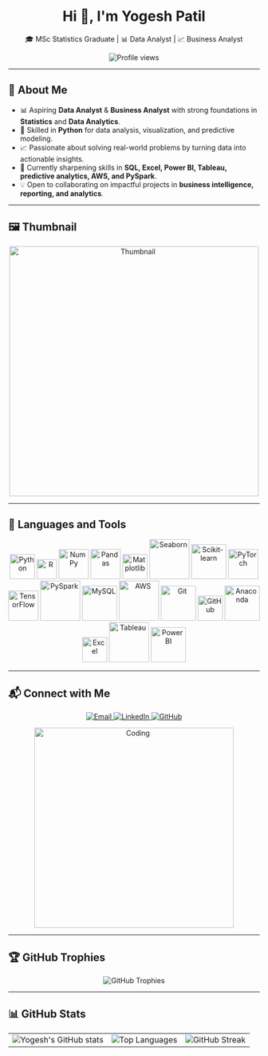 <h1 align="center">Hi 👋, I'm Yogesh Patil</h1>
<p align="center">🎓 MSc Statistics Graduate | 📊 Data Analyst | 📈 Business Analyst</p>

<p align="center">
  <img src="https://komarev.com/ghpvc/?username=YogeshYPatil&label=Profile%20views&color=0e75b6&style=flat" alt="Profile views"/>
</p>

---

## 🌟 About Me  

- 📊 Aspiring **Data Analyst** & **Business Analyst** with strong foundations in **Statistics** and **Data Analytics**.  
- 🐍 Skilled in **Python** for data analysis, visualization, and predictive modeling.  
- 📈 Passionate about solving real-world problems by turning data into actionable insights.  
- 🌱 Currently sharpening skills in **SQL, Excel, Power BI, Tableau, predictive analytics, AWS, and PySpark**.  
- 💡 Open to collaborating on impactful projects in **business intelligence, reporting, and analytics**.  

---

## 🖼️ Thumbnail  
<p align="center">
  <img src="https://github.com/your-username/your-repo-name/blob/main/thumbnail.png" alt="Thumbnail" width="500">
</p>  

---

## 🔧 Languages and Tools  

<p align="center">
  <!-- Programming Languages -->
  <img src="https://www.python.org/static/community_logos/python-logo.png" width="50" alt="Python"/>
  <img src="https://upload.wikimedia.org/wikipedia/commons/1/1b/R_logo.svg" width="40" alt="R"/>

  <!-- Libraries -->
  <img src="https://upload.wikimedia.org/wikipedia/commons/1/1a/NumPy_logo.svg" width="60" alt="NumPy"/>
  <img src="https://upload.wikimedia.org/wikipedia/commons/e/ed/Pandas_logo.svg" width="60" alt="Pandas"/>
  <img src="https://upload.wikimedia.org/wikipedia/commons/8/84/Matplotlib_icon.svg" width="50" alt="Matplotlib"/>
  <img src="https://seaborn.pydata.org/_static/logo-wide-lightbg.svg" width="80" alt="Seaborn"/>
  <img src="https://upload.wikimedia.org/wikipedia/commons/0/05/Scikit_learn_logo_small.svg" width="70" alt="Scikit-learn"/>
  <img src="https://upload.wikimedia.org/wikipedia/commons/9/96/Pytorch_logo.png" width="60" alt="PyTorch"/>
  <img src="https://upload.wikimedia.org/wikipedia/commons/2/2d/Tensorflow_logo.svg" width="60" alt="TensorFlow"/>
  <img src="https://upload.wikimedia.org/wikipedia/commons/f/f3/Apache_Spark_logo.svg" width="80" alt="PySpark"/>

  <!-- Databases & Cloud -->
  <img src="https://upload.wikimedia.org/wikipedia/en/d/dd/MySQL_logo.svg" width="70" alt="MySQL"/>
  <img src="https://upload.wikimedia.org/wikipedia/commons/9/93/Amazon_Web_Services_Logo.svg" width="80" alt="AWS"/>

  <!-- Tools -->
  <img src="https://git-scm.com/images/logos/downloads/Git-Logo-2Color.png" width="70" alt="Git"/>
  <img src="https://github.githubassets.com/images/modules/logos_page/GitHub-Mark.png" width="50" alt="GitHub"/>
  <img src="https://upload.wikimedia.org/wikipedia/commons/c/cd/Anaconda_Logo.png" width="70" alt="Anaconda"/>
  <img src="https://upload.wikimedia.org/wikipedia/commons/3/34/Microsoft_Excel_Logo.svg" width="50" alt="Excel"/>
  <img src="https://upload.wikimedia.org/wikipedia/commons/4/4b/Tableau_Logo.png" width="80" alt="Tableau"/>
  <img src="https://upload.wikimedia.org/wikipedia/commons/f/f2/Power_BI_logo.svg" width="70" alt="Power BI"/>
</p>

---

## 📬 Connect with Me  

<p align="center">
  <a href="mailto:yogeshpatil.stats@gmail.com" target="_blank">
    <img src="https://img.shields.io/badge/Gmail-D14836?style=for-the-badge&logo=gmail&logoColor=white" alt="Email"/>
  </a>
  <a href="https://www.linkedin.com/in/yogesh-patil-1073ba201" target="_blank">
    <img src="https://img.shields.io/badge/LinkedIn-0077B5?style=for-the-badge&logo=linkedin&logoColor=white" alt="LinkedIn"/>
  </a>
  <a href="https://github.com/YogeshYPatil" target="_blank">
    <img src="https://img.shields.io/badge/GitHub-100000?style=for-the-badge&logo=github&logoColor=white" alt="GitHub"/>
  </a>
</p>

<p align="center">
  <img alt="Coding" width="400" src="https://raw.githubusercontent.com/rahulbanerjee26/githubProfileReadmeGenerator/main/gifs/code.gif"/>
</p>

---

## 🏆 GitHub Trophies  

<p align="center">
  <img src="https://github-profile-trophy.vercel.app/?username=YogeshYPatil&theme=radical&no-frame=true&no-bg=true&margin-w=4" alt="GitHub Trophies"/>
</p>

---

## 📊 GitHub Stats  

<p align="center">
  <table>
    <tr>
      <td>
        <img src="https://github-readme-stats.vercel.app/api?username=YogeshYPatil&show_icons=true&theme=radical" alt="Yogesh's GitHub stats"/>
      </td>
      <td>
        <img src="https://github-readme-stats.vercel.app/api/top-langs/?username=YogeshYPatil&layout=compact&theme=radical" alt="Top Languages"/>
      </td>
      <td>
        <img src="https://streak-stats.demolab.com/?user=YogeshYPatil&theme=radical&hide_border=true" alt="GitHub Streak"/>
      </td>
    </tr>
  </table>
</p>
